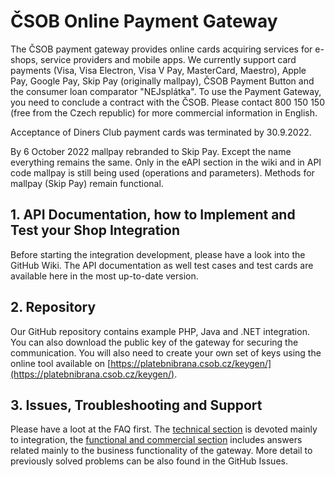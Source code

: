 # ČSOB Online Payment Gateway

The ČSOB payment gateway provides online cards acquiring services for e-shops, service providers and mobile apps. We currently support card payments (Visa, Visa Electron, Visa V Pay, MasterCard, Maestro), Apple Pay, Google Pay, Skip Pay (originally mallpay), ČSOB Payment Button and the consumer loan comparator "NEJsplátka". 
To use the Payment Gateway, you need to conclude a contract with the ČSOB. Please contact 800 150 150 (free from the Czech republic) for more commercial information in English. 

Acceptance of Diners Club payment cards was terminated by 30.9.2022.

By 6 October 2022 mallpay rebranded to Skip Pay. Except the name everything remains the same. Only in the eAPI section in the wiki and in API code mallpay is still being used (operations and parameters). Methods for mallpay (Skip Pay) remain functional.

## 1. API Documentation, how to Implement and Test your Shop Integration

Before starting the integration development, please have a look into the GitHub Wiki. The API documentation as well test cases and test cards are available here in the most up-to-date version. 

## 2. Repository

Our GitHub repository contains example PHP, Java and .NET integration. You can also download the public key of the gateway for securing the communication. You will also need to create your own set of keys using the online tool available on [https://platebnibrana.csob.cz/keygen/](https://platebnibrana.csob.cz/keygen/). 

## 3. Issues, Troubleshooting and Support 

Please have a loot at the FAQ first. The [technical section](https://github.com/csob/paymentgateway/wiki/Technical-FAQ) is devoted mainly to integration, the [functional and commercial section](https://github.com/csob/paymentgateway/wiki/Payment-methods-and-processing-FAQ) includes answers related mainly to the business functionality of the gateway. More detail to previously solved problems can be also found in the GitHub Issues.
